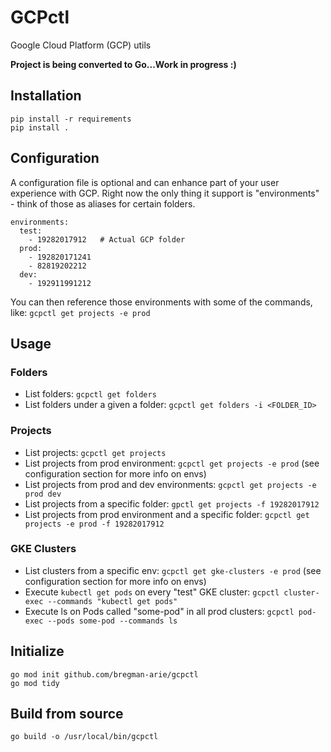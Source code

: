 # GCPctl

Google Cloud Platform (GCP) utils

**Project is being converted to Go...Work in progress :)**

## Installation

```
pip install -r requirements
pip install .
```

## Configuration

A configuration file is optional and can enhance part of your user experience with GCP.
Right now the only thing it support is "environments" - think of those as aliases for certain folders.

```
environments:
  test:
    - 19282017912   # Actual GCP folder
  prod:
    - 192820171241
    - 82819202212
  dev:
    - 192911991212
```

You can then reference those environments with some of the commands, like: `gcpctl get projects -e prod`

## Usage

### Folders

* List folders: `gcpctl get folders`
* List folders under a given a folder: `gcpctl get folders -i <FOLDER_ID>`

### Projects

* List projects: `gcpctl get projects`
* List projects from prod environment: `gcpctl get projects -e prod` (see configuration section for more info on envs)
* List projects from prod and dev environments: `gcpctl get projects -e prod dev`
* List projects from a specific folder: `gpctl get projects -f 19282017912`
* List projects from prod environment and a specific folder: `gcpctl get projects -e prod -f 19282017912`

### GKE Clusters

* List clusters from a specific env: `gcpctl get gke-clusters -e prod` (see configuration section for more info on envs)
* Execute `kubectl get pods` on every "test" GKE cluster: `gcpctl cluster-exec --commands "kubectl get pods"`
* Execute ls on Pods called "some-pod" in all prod clusters: `gcpctl pod-exec --pods some-pod --commands ls`

## Initialize

```
go mod init github.com/bregman-arie/gcpctl
go mod tidy
```

## Build from source

```
go build -o /usr/local/bin/gcpctl
```
